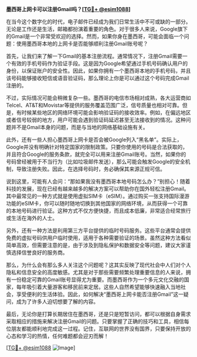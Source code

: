 **墨西哥上网卡可以注册Gmail吗？[[TG💪+ @esim1088](https://t.me/s/esim1088)]**

在当今这个数字化的时代，电子邮件已经成为我们日常生活中不可或缺的一部分。无论是工作还是生活，邮箱都扮演着重要的角色。对于很多人来说，Google旗下的Gmail是一个非常受欢迎的选择。然而，如果你身在墨西哥，可能会面临一个问题：使用墨西哥本地的上网卡是否能够顺利注册Gmail账号呢？

首先，让我们来了解一下Gmail的基本注册流程。通常情况下，注册Gmail需要一个有效的手机号码作为验证手段。这是因为Google希望通过手机号码确认用户的身份，以保证账户的安全性。因此，如果你拥有一个墨西哥本地的手机号码，并且该号码能够接收短信或语音验证码，那么理论上你是可以通过这个号码完成Gmail注册的。

不过，实际情况可能会稍微复杂一些。墨西哥的电信市场相对成熟，各大运营商如Telcel、AT&T和Movistar等提供的服务覆盖范围广泛，信号质量也相对可靠。但是，有时候某些地区的网络环境可能会影响验证码的接收效率。例如，在偏远地区或者信号较弱的地方，用户可能会遇到验证码延迟甚至无法接收到的情况。这种问题并不是Gmail本身的问题，而是与当地的网络基础设施有关。

此外，还有一些人担心墨西哥上网卡是否会被Google列入“黑名单”。实际上，Google并没有明确针对特定国家的限制政策。只要你使用的号码是合法获取的，并且符合Google的服务条款，就完全可以用来注册Gmail账号。当然，如果你的号码曾经被用于不当行为（比如垃圾邮件发送），那么可能会触发Google的安全机制，导致注册失败。因此，在选择号码时，务必确保其来源正规可信。

说到这里，可能有人会问：“那如果我没有墨西哥本地号码怎么办？”别担心！随着科技的发展，现在已经有越来越多的解决方案可以帮助你在国外轻松注册Gmail。其中最常见的一种方式就是使用虚拟SIM卡（eSIM）。通过购买一张支持国际漫游功能的eSIM卡，你可以随时随地切换到其他国家的网络环境，从而获得一个可靠的本地号码进行验证。这种方式不仅方便快捷，而且成本低廉，非常适合经常旅行或生活在海外的人士。

另外，还有一种方法是利用第三方平台提供的临时号码服务。这些平台通常会提供免费的虚拟号码供用户临时使用，适用于各种需要验证的场景。虽然这种方法看似简单高效，但需要注意的是，由于涉及到隐私保护和数据安全等问题，建议大家谨慎选择信誉良好的服务商。

那么，为什么会有那么多人关注这个问题呢？这其实反映了现代社会中人们对个人隐私和信息安全的高度敏感。尤其是对于那些需要频繁处理重要信息的人来说，拥有一份稳定可靠的Gmail账号显得尤为重要。而墨西哥作为一个多元文化交融的国家，每年吸引着大量游客和移民前来定居。这些人自然希望能够快速融入当地社会，享受便利的生活体验。因此，如何解决“墨西哥上网卡能否注册Gmail”这一疑问，成为了许多人迫切想要了解的内容。

最后，无论你是打算长期居住在墨西哥，还是只是短暂访问，都可以根据自身需求采取相应的措施来解决注册Gmail的问题。只要掌握了正确的技巧和工具，相信每位朋友都能顺利地完成这一过程。记住，互联网的世界没有国界，只要保持开放的心态和学习的热情，任何难题都会迎刃而解！

[[TG💪+ @esim1088](https://t.me/s/esim1088) ![Image](https://i.postimg.cc/4NQfJmqS/Snipaste-2025-05-13-00-14-12.png)]